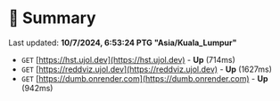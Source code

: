 # 📖 Summary
Last updated: **10/7/2024, 6:53:24 PTG "Asia/Kuala_Lumpur"**

- `GET` [https://hst.ujol.dev](https://hst.ujol.dev) - **Up** (714ms)
- `GET` [https://reddviz.ujol.dev](https://reddviz.ujol.dev) - **Up** (1627ms)
- `GET` [https://dumb.onrender.com](https://dumb.onrender.com) - **Up** (942ms)
